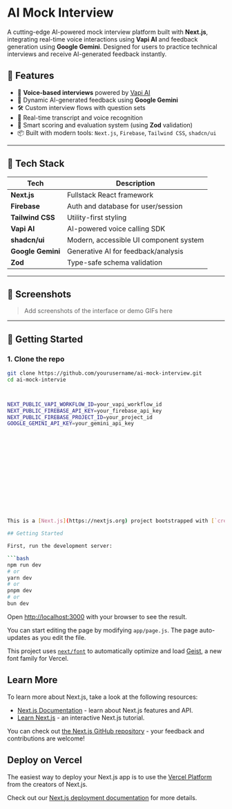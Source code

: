 # AI Mock Interview

A cutting-edge AI-powered mock interview platform built with **Next.js**, integrating real-time voice interactions using **Vapi AI** and feedback generation using **Google Gemini**. Designed for users to practice technical interviews and receive AI-generated feedback instantly.

## 🚀 Features

- 🎤 **Voice-based interviews** powered by [Vapi AI](https://vapi.ai)
- 🤖 Dynamic AI-generated feedback using **Google Gemini**
- 🛠️ Custom interview flows with question sets
- 💬 Real-time transcript and voice recognition
- 🧠 Smart scoring and evaluation system (using **Zod** validation)
- 📦 Built with modern tools: `Next.js`, `Firebase`, `Tailwind CSS`, `shadcn/ui`

---

## 🧰 Tech Stack

| Tech           | Description                            |
|----------------|----------------------------------------|
| **Next.js**    | Fullstack React framework              |
| **Firebase**   | Auth and database for user/session     |
| **Tailwind CSS** | Utility-first styling                |
| **Vapi AI**    | AI-powered voice calling SDK           |
| **shadcn/ui**  | Modern, accessible UI component system |
| **Google Gemini** | Generative AI for feedback/analysis |
| **Zod**        | Type-safe schema validation            |

---

## 📸 Screenshots

> Add screenshots of the interface or demo GIFs here

---

## 🧪 Getting Started

### 1. Clone the repo

```bash
git clone https://github.com/yourusername/ai-mock-interview.git
cd ai-mock-intervie



NEXT_PUBLIC_VAPI_WORKFLOW_ID=your_vapi_workflow_id
NEXT_PUBLIC_FIREBASE_API_KEY=your_firebase_api_key
NEXT_PUBLIC_FIREBASE_PROJECT_ID=your_project_id
GOOGLE_GEMINI_API_KEY=your_gemini_api_key















This is a [Next.js](https://nextjs.org) project bootstrapped with [`create-next-app`](https://github.com/vercel/next.js/tree/canary/packages/create-next-app).

## Getting Started

First, run the development server:

```bash
npm run dev
# or
yarn dev
# or
pnpm dev
# or
bun dev
```

Open [http://localhost:3000](http://localhost:3000) with your browser to see the result.

You can start editing the page by modifying `app/page.js`. The page auto-updates as you edit the file.

This project uses [`next/font`](https://nextjs.org/docs/app/building-your-application/optimizing/fonts) to automatically optimize and load [Geist](https://vercel.com/font), a new font family for Vercel.

## Learn More

To learn more about Next.js, take a look at the following resources:

- [Next.js Documentation](https://nextjs.org/docs) - learn about Next.js features and API.
- [Learn Next.js](https://nextjs.org/learn) - an interactive Next.js tutorial.

You can check out [the Next.js GitHub repository](https://github.com/vercel/next.js) - your feedback and contributions are welcome!

## Deploy on Vercel

The easiest way to deploy your Next.js app is to use the [Vercel Platform](https://vercel.com/new?utm_medium=default-template&filter=next.js&utm_source=create-next-app&utm_campaign=create-next-app-readme) from the creators of Next.js.

Check out our [Next.js deployment documentation](https://nextjs.org/docs/app/building-your-application/deploying) for more details.
